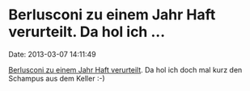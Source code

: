 Berlusconi zu einem Jahr Haft verurteilt. Da hol ich \...
=========================================================

Date: 2013-03-07 14:11:49

[Berlusconi zu einem Jahr Haft
verurteilt](http://ml.spiegel.de/article.do?id=887437). Da hol ich doch
mal kurz den Schampus aus dem Keller :-)
